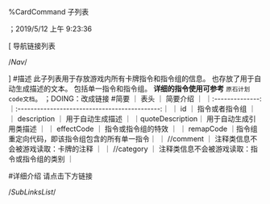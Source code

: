 
%CardCommand 子列表

；2019/5/12 上午 9:23:36



[ 导航链接列表

/*Nav*/

]
#描述
此子列表用于存放游戏内所有卡牌指令和指令组的信息。
也存放了用于自动生成描述的文本。
包括单一指令和指令组。
**详细的指令使用可参考** `原石计划code文档`。
；DOING：改成链接
#简要
｜      表头      ｜                   简要介绍                   ｜
｜:--------------:｜:--------------------------------------------:｜
｜       id       ｜                指令或者指令组                ｜
｜  description   ｜               用于自动生成描述               ｜
｜quoteDescription｜            用于自动生成引用类描述            ｜
｜   effectCode   ｜              指令或指令组的特效              ｜
｜   remapCode    ｜指令组重定向代码，即该指令组包含的所有单一指令｜
｜   //comment    ｜     注释类信息不会被游戏读取：卡牌的注释     ｜
｜   //category   ｜ 注释类信息不会被游戏读取：指令或指令组的类别 ｜


#详细介绍
请点击下方链接







/*SubLinksList*/



